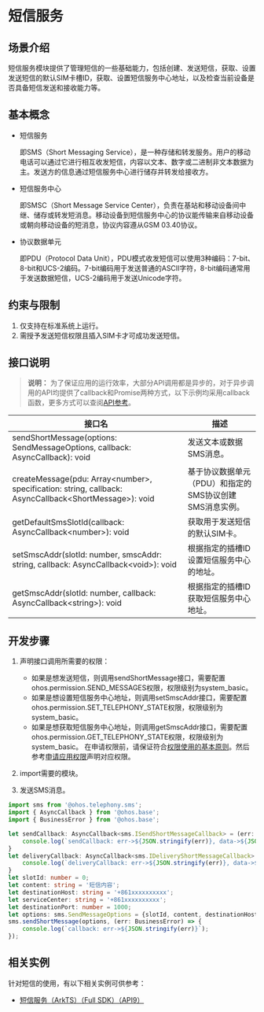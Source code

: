 # 短信服务

## 场景介绍

短信服务模块提供了管理短信的一些基础能力，包括创建、发送短信，获取、设置发送短信的默认SIM卡槽ID，获取、设置短信服务中心地址，以及检查当前设备是否具备短信发送和接收能力等。

## 基本概念

- 短信服务

  即SMS（Short Messaging Service），是一种存储和转发服务。用户的移动电话可以通过它进行相互收发短信，内容以文本、数字或二进制非文本数据为主。发送方的信息通过短信服务中心进行储存并转发给接收方。

- 短信服务中心

  即SMSC（Short Message Service Center），负责在基站和移动设备间中继、储存或转发短消息。移动设备到短信服务中心的协议能传输来自移动设备或朝向移动设备的短消息，协议内容遵从GSM 03.40协议。

- 协议数据单元

  即PDU（Protocol Data Unit），PDU模式收发短信可以使用3种编码：7-bit、8-bit和UCS-2编码。7-bit编码用于发送普通的ASCII字符，8-bit编码通常用于发送数据短信，UCS-2编码用于发送Unicode字符。

## 约束与限制

1. 仅支持在标准系统上运行。
2. 需授予发送短信权限且插入SIM卡才可成功发送短信。


## 接口说明

> **说明：**
> 为了保证应用的运行效率，大部分API调用都是异步的，对于异步调用的API均提供了callback和Promise两种方式，以下示例均采用callback函数，更多方式可以查阅[API参考](../reference/apis/js-apis-sms.md)。

| 接口名                                                       | 描述                                                    |
| ------------------------------------------------------------ | ------------------------------------------------------- |
| sendShortMessage(options: SendMessageOptions, callback: AsyncCallback<void>): void              | 发送文本或数据SMS消息。                                                      |
| createMessage(pdu: Array\<number>, specification: string, callback: AsyncCallback\<ShortMessage>): void | 基于协议数据单元（PDU）和指定的SMS协议创建SMS消息实例。 |
| getDefaultSmsSlotId(callback: AsyncCallback\<number>): void   | 获取用于发送短信的默认SIM卡。                                                |
| setSmscAddr(slotId: number, smscAddr: string, callback: AsyncCallback\<void>): void | 根据指定的插槽ID设置短信服务中心的地址。                |
| getSmscAddr(slotId: number, callback: AsyncCallback\<string>): void | 根据指定的插槽ID获取短信服务中心地址。                                  |


## 开发步骤

1. 声明接口调用所需要的权限：
   - 如果是想发送短信，则调用sendShortMessage接口，需要配置ohos.permission.SEND_MESSAGES权限，权限级别为system_basic。
   - 如果是想设置短信服务中心地址，则调用setSmscAddr接口，需要配置ohos.permission.SET_TELEPHONY_STATE权限，权限级别为system_basic。
   - 如果是想获取短信服务中心地址，则调用getSmscAddr接口，需要配置ohos.permission.GET_TELEPHONY_STATE权限，权限级别为system_basic。
   在申请权限前，请保证符合[权限使用的基本原则](../security/AccessToken/app-permission-mgmt-overview.md#权限使用的基本原则)。然后参考[申请应用权限](../security/AccessToken/determine-application-mode.md#system_basic等级的应用申请权限)声明对应权限。

2. import需要的模块。

3. 发送SMS消息。

```ts
import sms from '@ohos.telephony.sms';
import { AsyncCallback } from '@ohos.base';
import { BusinessError } from '@ohos.base';

let sendCallback: AsyncCallback<sms.ISendShortMessageCallback> = (err: BusinessError, data: sms.ISendShortMessageCallback) => {
    console.log(`sendCallback: err->${JSON.stringify(err)}, data->${JSON.stringify(data)}`); 
}
let deliveryCallback: AsyncCallback<sms.IDeliveryShortMessageCallback> = (err: BusinessError, data: sms.IDeliveryShortMessageCallback) => {
    console.log(`deliveryCallback: err->${JSON.stringify(err)}, data->${JSON.stringify(data)}`); 
}
let slotId: number = 0;
let content: string = '短信内容';
let destinationHost: string = '+861xxxxxxxxxx';
let serviceCenter: string = '+861xxxxxxxxxx';
let destinationPort: number = 1000;
let options: sms.SendMessageOptions = {slotId, content, destinationHost, serviceCenter, destinationPort, sendCallback, deliveryCallback};
sms.sendShortMessage(options, (err: BusinessError) => {
    console.log(`callback: err->${JSON.stringify(err)}`);
});
```


## 相关实例

针对短信的使用，有以下相关实例可供参考：

- [短信服务（ArkTS）（Full SDK）（API9）](https://gitee.com/openharmony/applications_app_samples/tree/master/code/BasicFeature/Telephony/Message)
